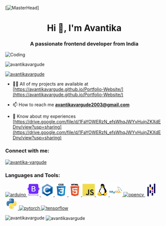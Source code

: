 [![MasterHead](https://media.licdn.com/dms/image/D5612AQHj1bcVIiyNiw/article-cover_image-shrink_720_1280/0/1682867539473?e=2147483647&v=beta&t=KDqfhlHIZssTupnKSDrDs7KHXMcmnQNa33MZKA9rnLQ)]
<h1 align="center">Hi 👋, I'm Avantika</h1>
<h3 align="center">A passionate frontend developer from India</h3>
<img  alt ="Coding" width="400" src="https://encrypted-tbn0.gstatic.com/images?q=tbn:ANd9GcQ9-xp56npwzH44ufe3V48XBmw_4gZCBif_pw&s">

<p align="left"> <img src="https://komarev.com/ghpvc/?username=avantikavargude&label=Profile%20views&color=0e75b6&style=flat" alt="avantikavargude" /> </p>

<p align="left"> <a href="https://github.com/ryo-ma/github-profile-trophy"><img src="https://github-profile-trophy.vercel.app/?username=avantikavargude" alt="avantikavargude" /></a> </p>

- 👨‍💻 All of my projects are available at [https://avantikavargude.github.io/Portfolio-Website/](https://avantikavargude.github.io/Portfolio-Website/)

- 📫 How to reach me **avantikavargude2003@gmail.com**

- 📄 Know about my experiences [https://drive.google.com/file/d/1FaYOWERzN_efsWhqJWYvHujnZKXdEDny/view?usp=sharing](https://drive.google.com/file/d/1FaYOWERzN_efsWhqJWYvHujnZKXdEDny/view?usp=sharing)

<h3 align="left">Connect with me:</h3>
<p align="left">
<a href="https://linkedin.com/in/avantika-vargude" target="blank"><img align="center" src="https://raw.githubusercontent.com/rahuldkjain/github-profile-readme-generator/master/src/images/icons/Social/linked-in-alt.svg" alt="avantika-vargude" height="30" width="40" /></a>
</p>

<h3 align="left">Languages and Tools:</h3>
<p align="left"> <a href="https://www.arduino.cc/" target="_blank" rel="noreferrer"> <img src="https://cdn.worldvectorlogo.com/logos/arduino-1.svg" alt="arduino" width="40" height="40"/> </a> <a href="https://getbootstrap.com" target="_blank" rel="noreferrer"> <img src="https://raw.githubusercontent.com/devicons/devicon/master/icons/bootstrap/bootstrap-plain-wordmark.svg" alt="bootstrap" width="40" height="40"/> </a> <a href="https://www.cprogramming.com/" target="_blank" rel="noreferrer"> <img src="https://raw.githubusercontent.com/devicons/devicon/master/icons/c/c-original.svg" alt="c" width="40" height="40"/> </a> <a href="https://www.w3schools.com/css/" target="_blank" rel="noreferrer"> <img src="https://raw.githubusercontent.com/devicons/devicon/master/icons/css3/css3-original-wordmark.svg" alt="css3" width="40" height="40"/> </a> <a href="https://www.w3.org/html/" target="_blank" rel="noreferrer"> <img src="https://raw.githubusercontent.com/devicons/devicon/master/icons/html5/html5-original-wordmark.svg" alt="html5" width="40" height="40"/> </a> <a href="https://developer.mozilla.org/en-US/docs/Web/JavaScript" target="_blank" rel="noreferrer"> <img src="https://raw.githubusercontent.com/devicons/devicon/master/icons/javascript/javascript-original.svg" alt="javascript" width="40" height="40"/> </a> <a href="https://www.linux.org/" target="_blank" rel="noreferrer"> <img src="https://raw.githubusercontent.com/devicons/devicon/master/icons/linux/linux-original.svg" alt="linux" width="40" height="40"/> </a> <a href="https://www.mysql.com/" target="_blank" rel="noreferrer"> <img src="https://raw.githubusercontent.com/devicons/devicon/master/icons/mysql/mysql-original-wordmark.svg" alt="mysql" width="40" height="40"/> </a> <a href="https://opencv.org/" target="_blank" rel="noreferrer"> <img src="https://www.vectorlogo.zone/logos/opencv/opencv-icon.svg" alt="opencv" width="40" height="40"/> </a> <a href="https://pandas.pydata.org/" target="_blank" rel="noreferrer"> <img src="https://raw.githubusercontent.com/devicons/devicon/2ae2a900d2f041da66e950e4d48052658d850630/icons/pandas/pandas-original.svg" alt="pandas" width="40" height="40"/> </a> <a href="https://www.python.org" target="_blank" rel="noreferrer"> <img src="https://raw.githubusercontent.com/devicons/devicon/master/icons/python/python-original.svg" alt="python" width="40" height="40"/> </a> <a href="https://pytorch.org/" target="_blank" rel="noreferrer"> <img src="https://www.vectorlogo.zone/logos/pytorch/pytorch-icon.svg" alt="pytorch" width="40" height="40"/> </a> <a href="https://www.tensorflow.org" target="_blank" rel="noreferrer"> <img src="https://www.vectorlogo.zone/logos/tensorflow/tensorflow-icon.svg" alt="tensorflow" width="40" height="40"/> </a> </p>

<p><img align="left" src="https://github-readme-stats.vercel.app/api/top-langs?username=avantikavargude&show_icons=true&locale=en&layout=compact" alt="avantikavargude" /></p>

<p>&nbsp;<img align="center" src="https://github-readme-stats.vercel.app/api?username=avantikavargude&show_icons=true&locale=en" alt="avantikavargude" /></p>
